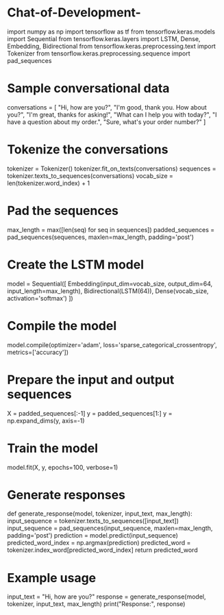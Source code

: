 # Chat-of-Development-
import numpy as np
import tensorflow as tf
from tensorflow.keras.models import Sequential
from tensorflow.keras.layers import LSTM, Dense, Embedding, Bidirectional
from tensorflow.keras.preprocessing.text import Tokenizer
from tensorflow.keras.preprocessing.sequence import pad_sequences
# Sample conversational data
conversations = [
    "Hi, how are you?",
    "I'm good, thank you. How about you?",
    "I'm great, thanks for asking!",
    "What can I help you with today?",
    "I have a question about my order.",
    "Sure, what's your order number?"
]
# Tokenize the conversations
tokenizer = Tokenizer()
tokenizer.fit_on_texts(conversations)
sequences = tokenizer.texts_to_sequences(conversations)
vocab_size = len(tokenizer.word_index) + 1
# Pad the sequences
max_length = max([len(seq) for seq in sequences])
padded_sequences = pad_sequences(sequences, maxlen=max_length, padding='post')
# Create the LSTM model
model = Sequential([
    Embedding(input_dim=vocab_size, output_dim=64, input_length=max_length),
    Bidirectional(LSTM(64)),
    Dense(vocab_size, activation='softmax')
])
# Compile the model
model.compile(optimizer='adam', loss='sparse_categorical_crossentropy', metrics=['accuracy'])
# Prepare the input and output sequences
X = padded_sequences[:-1]
y = padded_sequences[1:]
y = np.expand_dims(y, axis=-1)
# Train the model
model.fit(X, y, epochs=100, verbose=1)
# Generate responses
def generate_response(model, tokenizer, input_text, max_length):
    input_sequence = tokenizer.texts_to_sequences([input_text])
    input_sequence = pad_sequences(input_sequence, maxlen=max_length, padding='post')
    prediction = model.predict(input_sequence)
    predicted_word_index = np.argmax(prediction)
    predicted_word = tokenizer.index_word[predicted_word_index]
    return predicted_word
# Example usage
input_text = "Hi, how are you?"
response = generate_response(model, tokenizer, input_text, max_length)
print("Response:", response)
